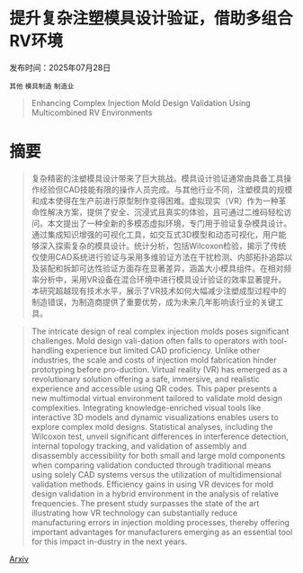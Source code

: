 # 提升复杂注塑模具设计验证，借助多组合RV环境

发布时间：2025年07月28日

`其他` `模具制造` `制造业`

> Enhancing Complex Injection Mold Design Validation Using Multicombined RV Environments

# 摘要

> 复杂精密的注塑模具设计带来了巨大挑战。模具设计验证通常由具备工具操作经验但CAD技能有限的操作人员完成。与其他行业不同，注塑模具的规模和成本使得在生产前进行原型制作变得困难。虚拟现实（VR）作为一种革命性解决方案，提供了安全、沉浸式且真实的体验，且可通过二维码轻松访问。本文提出了一种全新的多模态虚拟环境，专门用于验证复杂模具设计。通过集成知识增强的可视化工具，如交互式3D模型和动态可视化，用户能够深入探索复杂的模具设计。统计分析，包括Wilcoxon检验，揭示了传统仅使用CAD系统进行验证与采用多维验证方法在干扰检测、内部拓扑追踪以及装配和拆卸可达性验证方面存在显著差异，涵盖大小模具组件。在相对频率分析中，采用VR设备在混合环境中进行模具设计验证的效率显著提升。本研究超越现有技术水平，展示了VR技术如何大幅减少注塑成型过程中的制造错误，为制造商提供了重要优势，成为未来几年影响该行业的关键工具。


> The intricate design of real complex injection molds poses significant challenges. Mold design vali-dation often falls to operators with tool-handling experience but limited CAD proficiency. Unlike other industries, the scale and costs of injection mold fabrication hinder prototyping before pro-duction. Virtual reality (VR) has emerged as a revolutionary solution offering a safe, immersive, and realistic experience and accessible using QR codes. This paper presents a new multimodal virtual environment tailored to validate mold design complexities. Integrating knowledge-enriched visual tools like interactive 3D models and dynamic visualizations enables users to explore complex mold designs. Statistical analyses, including the Wilcoxon test, unveil significant differences in interference detection, internal topology tracking, and validation of assembly and disassembly accessibility for both small and large mold components when comparing validation conducted through traditional means using solely CAD systems versus the utilization of multidimensional validation methods. Efficiency gains in using VR devices for mold design validation in a hybrid environment in the analysis of relative frequencies. The present study surpasses the state of the art illustrating how VR technology can substantially reduce manufacturing errors in injection molding processes, thereby offering important advantages for manufacturers emerging as an essential tool for this impact in-dustry in the next years.

[Arxiv](https://arxiv.org/abs/2507.20732)